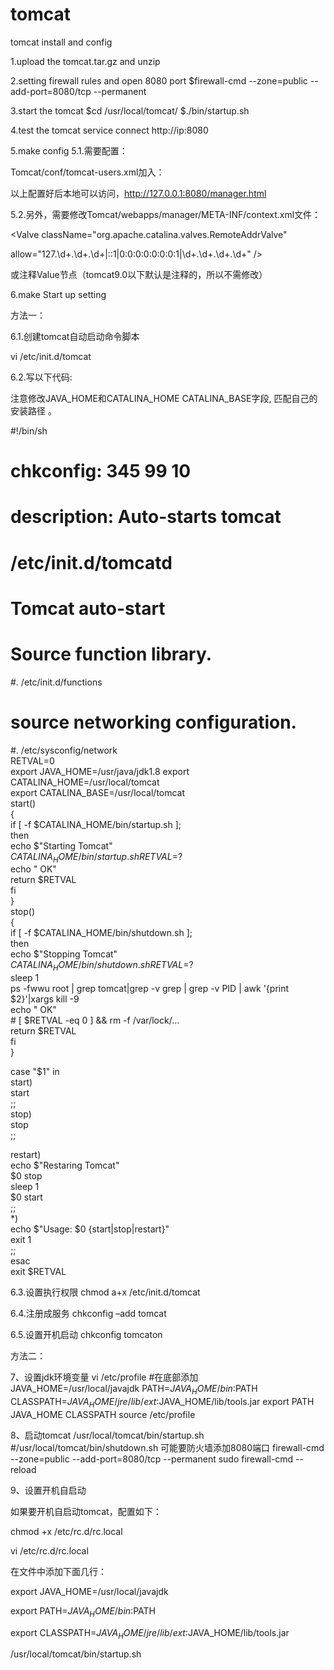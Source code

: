 # tomcat
tomcat install and config 

1.upload the tomcat.tar.gz and unzip

2.setting firewall rules and open 8080 port
  $firewall-cmd --zone=public --add-port=8080/tcp --permanent

3.start the tomcat
  $cd /usr/local/tomcat/
  $./bin/startup.sh

4.test the tomcat service
  connect http://ip:8080

5.make config
5.1.需要配置：

Tomcat/conf/tomcat-users.xml加入：

<role rolename="manager"/>     
<role rolename="admin"/> 
<role rolename="admin-gui"/>
<role rolename="manager-gui"/>
<user username="xxx" password="***" roles="admin-gui,manager-gui"/>

以上配置好后本地可以访问，http://127.0.0.1:8080/manager.html



5.2.另外，需要修改Tomcat/webapps/manager/META-INF/context.xml文件：

<Context antiResourceLocking="false" privileged="true" >
<!--
  Remove the comment markers from around the Valve below to limit access to
  the manager application to clients connecting from localhost
-->


<Valve className="org.apache.catalina.valves.RemoteAddrValve"

 allow="127\.\d+\.\d+\.\d+|::1|0:0:0:0:0:0:0:1|\d+\.\d+\.\d+\.\d+" />

</Context>

或注释Value节点（tomcat9.0以下默认是注释的，所以不需修改）

<!--
<Valve className="org.apache.catalina.valves.RemoteAddrValve"

 allow="127\.\d+\.\d+\.\d+|::1|0:0:0:0:0:0:0:1" />
-->
6.make Start up setting

方法一：

6.1.创建tomcat自动启动命令脚本

vi /etc/init.d/tomcat

6.2.写以下代码:

注意修改JAVA_HOME和CATALINA_HOME CATALINA_BASE字段, 匹配自己的安装路径 。

#!/bin/sh  
# chkconfig: 345 99 10  
# description: Auto-starts tomcat  
# /etc/init.d/tomcatd  
# Tomcat auto-start  
# Source function library.  
#. /etc/init.d/functions  
# source networking configuration.  
#. /etc/sysconfig/network  
RETVAL=0  
export JAVA_HOME=/usr/java/jdk1.8
export CATALINA_HOME=/usr/local/tomcat  
export CATALINA_BASE=/usr/local/tomcat  
start()  
{  
        if [ -f $CATALINA_HOME/bin/startup.sh ];  
          then  
            echo $"Starting Tomcat"  
                $CATALINA_HOME/bin/startup.sh  
            RETVAL=$?  
            echo " OK"  
            return $RETVAL  
        fi  
}  
stop()  
{  
        if [ -f $CATALINA_HOME/bin/shutdown.sh ];  
          then  
            echo $"Stopping Tomcat"  
                $CATALINA_HOME/bin/shutdown.sh  
            RETVAL=$?  
            sleep 1  
            ps -fwwu root | grep tomcat|grep -v grep | grep -v PID | awk '{print $2}'|xargs kill -9  
            echo " OK"  
            # [ $RETVAL -eq 0 ] && rm -f /var/lock/...  
            return $RETVAL  
        fi  
}  

case "$1" in  
 start)   
        start  
        ;;  
 stop)    
        stop  
        ;;  

 restart)  
         echo $"Restaring Tomcat"  
         $0 stop  
         sleep 1  
         $0 start  
         ;;  
 *)  
        echo $"Usage: $0 {start|stop|restart}"  
        exit 1  
        ;;  
esac  
exit $RETVAL  

6.3.设置执行权限 
chmod a+x /etc/init.d/tomcat

6.4.注册成服务 
chkconfig –add tomcat

6.5.设置开机启动 
chkconfig tomcaton

方法二：

7、设置jdk环境变量
vi /etc/profile
#在底部添加
JAVA_HOME=/usr/local/javajdk
PATH=$JAVA_HOME/bin:$PATH
CLASSPATH=$JAVA_HOME/jre/lib/ext:$JAVA_HOME/lib/tools.jar
export PATH JAVA_HOME CLASSPATH
source /etc/profile

8、启动tomcat
/usr/local/tomcat/bin/startup.sh
#/usr/local/tomcat/bin/shutdown.sh
可能要防火墙添加8080端口
firewall-cmd --zone=public --add-port=8080/tcp --permanent
sudo firewall-cmd --reload

9、设置开机自启动

如果要开机自启动tomcat，配置如下：

chmod +x /etc/rc.d/rc.local

vi /etc/rc.d/rc.local

在文件中添加下面几行：

export JAVA_HOME=/usr/local/javajdk

export PATH=$JAVA_HOME/bin:$PATH

export CLASSPATH=$JAVA_HOME/jre/lib/ext:$JAVA_HOME/lib/tools.jar

/usr/local/tomcat/bin/startup.sh
